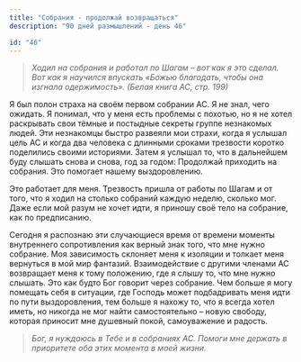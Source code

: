 ```yaml
---
title: "Собрания - продолжай возвращаться"
description: "90 дней размышлений - день 46"

id: "46"
---
```


> _Ходил на собрания и работал по Шагам – вот как я это сделал. Вот как я
> научился впускать «Божью благодать, чтобы она изгнала одержимость»._ _(Белая
> книга АС, стр. 199)_

Я был полон страха на своём первом собрании АС. Я не знал, чего ожидать. Я
понимал, что у меня есть проблемы с похотью, но я не хотел раскрывать свои
тёмные и постыдные секреты группе незнакомых людей. Эти незнакомцы быстро
развеяли мои страхи, когда я услышал цель АС и когда два человека с длинными
сроками трезвости коротко поделились своими историями. Затем я услышал то, что
в дальнейшем буду слышать снова и снова, год за годом: Продолжай приходить на
собрания. Это помогает нашему выздоровлению.

Это работает для меня. Трезвость пришла от работы по Шагам и от того, что я
ходил на столько собраний каждую неделю, сколько мог. Даже если мой разум не
хочет идти, я приношу своё тело на собрание, как по предписанию.

Сегодня я распознаю эти случающиеся время от времени моменты внутреннего
сопротивления как верный знак того, что мне нужно собрание. Моя зависимость
склоняет меня к изоляции и толкает меня вернуться в мой мир фантазий.
Взаимодействие с другими членами АС возвращает меня к тому положению, где я
слышу то, что мне нужно слышать. Это как будто Бог говорит через собрание. Чем
больше я могу помещать себя в ситуации, где Господь может подбадривать меня
идти по пути выздоровления, тем больше я нахожу то, что я всегда хотел иметь,
но никогда не мог найти самостоятельно – новую свободу, которая приносит мне
душевный покой, самоуважение и радость.

> _Бог, я нуждаюсь в Тебе и в собраниях АС. Помоги мне держать в приоритете
> оба этих момента в моей жизни._
